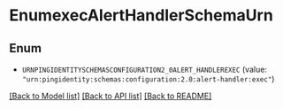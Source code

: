 # EnumexecAlertHandlerSchemaUrn

## Enum


* `URNPINGIDENTITYSCHEMASCONFIGURATION2_0ALERT_HANDLEREXEC` (value: `"urn:pingidentity:schemas:configuration:2.0:alert-handler:exec"`)


[[Back to Model list]](../README.md#documentation-for-models) [[Back to API list]](../README.md#documentation-for-api-endpoints) [[Back to README]](../README.md)


